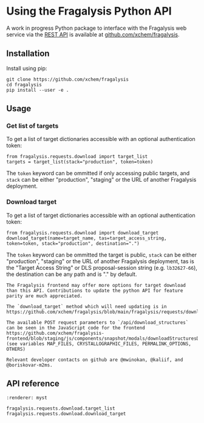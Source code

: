 
# Using the Fragalysis Python API

A work in progress Python package to interface with the Fragalysis web service via the [REST API](api) is available at [github.com/xchem/fragalysis](https://github.com/xchem/fragalysis).

## Installation

Install using pip:

```
git clone https://github.com/xchem/fragalysis
cd fragalysis
pip install --user -e .
```

## Usage

### Get list of targets

To get a list of target dictionaries accessible with an optional authentication token:

```
from fragalysis.requests.download import target_list
targets = target_list(stack="production", token=token)
```

The `token` keyword can be ommitted if only accessing public targets, and `stack` can be either "production", "staging" or the URL of another Fragalysis deployment.

### Download target

To get a list of target dictionaries accessible with an optional authentication token:

```
from fragalysis.requests.download import download_target
download_target(name=target_name, tas=target_access_string, token=token, stack="production", destination=".")
```

The `token` keyword can be ommitted the target is public, `stack` can be either "production", "staging" or the URL of another Fragalysis deployment, tas is the "Target Access String" or DLS proposal-session string (e.g. `lb32627-66`), the destination can be any path and is "." by default.

```{note}
The Fragalysis frontend may offer more options for target download than this API. Contributions to update the python API for feature parity are much appreciated. 

The `download_target` method which will need updating is in https://github.com/xchem/fragalysis/blob/main/fragalysis/requests/download.py

The available POST request parameters to `/api/download_structures` can be seen in the JavaScript code for the frontend https://github.com/xchem/fragalysis-frontend/blob/staging/js/components/snapshot/modals/downloadStructuresDialog.js (see variables MAP_FILES, CRYSTALLOGRAPHIC_FILES, PERMALINK_OPTIONS, OTHERS)

Relevant developer contacts on github are @mwinokan, @kaliif, and @boriskovar-m2ms.
```

## API reference

```{autodoc2-summary}
:renderer: myst

fragalysis.requests.download.target_list
fragalysis.requests.download.download_target
```
